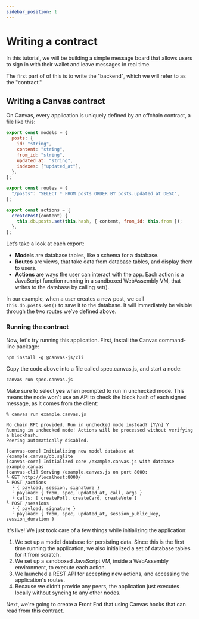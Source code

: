 ```yaml
---
sidebar_position: 1
---
```


# Writing a contract

In this tutorial, we will be building a simple message board that allows users to sign in with their wallet and leave messages in real time.

The first part of of this is to write the "backend", which we will refer to as the "contract."

## Writing a Canvas contract

On Canvas, every application is uniquely defined by an offchain contract, a file like this:

```js
export const models = {
  posts: {
    id: "string",
    content: "string",
    from_id: "string",
    updated_at: "string",
    indexes: ["updated_at"],
  },
};

export const routes = {
  "/posts": "SELECT * FROM posts ORDER BY posts.updated_at DESC",
};

export const actions = {
  createPost(content) {
    this.db.posts.set(this.hash, { content, from_id: this.from });
  },
};
```

Let’s take a look at each export:

- **Models** are database tables, like a schema for a database.
- **Routes** are views, that take data from database tables, and display them to users.
- **Actions** are ways the user can interact with the app. Each action is a JavaScript function running in a sandboxed WebAssembly VM, that writes to the database by calling set().

In our example, when a user creates a new post, we call `this.db.posts.set()` to save it to the database. It will immediately be visible through the two routes we’ve defined above.

### Running the contract

Now, let's try running this application. First, install the Canvas command-line package:

```
npm install -g @canvas-js/cli
```

Copy the code above into a file called spec.canvas.js, and start a node:

```
canvas run spec.canvas.js
```

Make sure to select **yes** when prompted to run in unchecked mode. This means the node won't use an API to check the block hash of each signed message, as it comes from the client:

```
% canvas run example.canvas.js

No chain RPC provided. Run in unchecked mode instead? [Y/n] Y
Running in unchecked mode! Actions will be processed without verifying a blockhash.
Peering automatically disabled.

[canvas-core] Initializing new model database at /example.canvas/db.sqlite
[canvas-core] Initialized core /example.canvas.js with database example.canvas
[canvas-cli] Serving /example.canvas.js on port 8000:
└ GET http://localhost:8000/
└ POST /actions
  └ { payload, session, signature }
  └ payload: { from, spec, updated_at, call, args }
  └ calls: [ createPoll, createCard, createVote ]
└ POST /sessions
  └ { payload, signature }
  └ payload: { from, spec, updated_at, session_public_key, session_duration }
```

It's live! We just took care of a few things while initializing the application:

1. We set up a model database for persisting data. Since this is the first time running the application, we also initialized a set of database tables for it from scratch.
2. We set up a sandboxed JavaScript VM, inside a WebAssembly environment, to execute each action.
3. We launched a REST API for accepting new actions, and accessing the application's routes.
4. Because we didn’t provide any peers, the application just executes locally without syncing to any other nodes.

Next, we're going to create a Front End that using Canvas hooks that can read from this contract.
